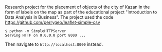 Research project for the placement of objects of the city of Kazan in the form of labels on the map as part of the educational project "Introduction to Data Analysis in Business". The project used the code https://github.com/perrygeo/leaflet-simple-csv

```
$ python -m SimpleHTTPServer
Serving HTTP on 0.0.0.0 port 8000 ...
```
Then navigate to `http://localhost:8000` instead.


